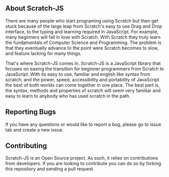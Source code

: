 ## About Scratch-JS

There are many people who start programing using Scratch but then get stuck because of the large leap from Scratch's easy to use Drag and Drop interface, to the typing and learning required in JavaScript. For example, many beginners will fall in love with Scratch. With Scratch they truly learn the fundamentals of Computer Science and Programming. The problem is that they eventually advance to the point were Scratch becomes to slow, and feature lacking for many things.

That's where Scratch-JS comes in. Scratch-JS is a JavaScript library that focuses on easing the transition for beginner programmers from Scratch to JavaScript. With its easy to use, familiar and english like syntax from scratch; and the power, speed, accessibility and portability of JavaScript the best of both worlds can come together in one place. The best part is, the syntax, methods and properties of scratch will seem very familiar and easy to learn to anybody who has used scratch in the path.

## Reporting Bugs

  If you have any questions or would like to report a bug, please go to issue tab and create a new issue.

## Contributing

Scratch-JS is an Open Source project. As such, it relies on contributions from developers. If you are looking to contribute you can do so by forking this repository and sending a pull request.



